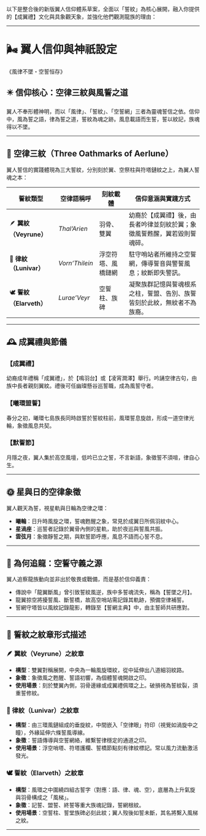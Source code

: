 以下是整合後的新版翼人信仰體系草案，全面以「誓紋」為核心展開，融入你提供的【成翼禮】文化與具象觀天象，並強化他們觀測龍族的理由：

---

# 🌬️ 翼人信仰與神祇設定

《風律不墜・空誓恒存》

## ✴️ 信仰核心：空律三紋與風誓之道

翼人不奉形體神明，而以「風律」、「誓紋」、「空誓網」三者為靈魂誓信之依。信仰中，風為誓之語，律為誓之道，誓紋為魂之跡。風息載語而生誓，誓以紋記，族魂得以不墜。

---

## 🪽 空律三紋（Three Oathmarks of Aerlune）

翼人誓信的實踐體現為三大誓紋，分別刻於翼、空祭柱與符塔鏈紋之上，為翼人誓魂之本：

| 誓紋類型                 | 空律語稱呼          | 刻紋載體      | 信仰意涵與實踐方式                            |
| -------------------- | -------------- | --------- | ------------------------------------ |
| 🪶 **翼紋（Veyrune）**   | *Thal’Arien*   | 羽骨、雙翼     | 幼裔於【成翼禮】後，由長者吟律並刻紋於翼；象徵風誓甦醒，翼若毀則誓魂碎。 |
| 🔗 **律紋（Lunivar）**   | *Vorn’Thilein* | 浮空符塔、風橋鏈網 | 駐守哨站者所維持之空誓網，傳導誓音與警誓風息；紋斷即失警訊。       |
| 🕊️ **誓紋（Elarveth）** | *Lurae’Veyr*   | 空誓柱、族碑    | 凝聚族群記憶與誓魂根系之柱，誓盟、告別、族誓皆刻於此紋，無紋者不為族裔。 |

---

## 🕰️ 成翼禮與節儀

### 【成翼禮】

幼裔成年禮稱「成翼禮」，於【鳴羽台】或【凌宵潤澤】舉行。吟誦空律古句，由族中長者親刻翼紋。禮後可任幽璨懸谷巡誓職，成為風誓守者。

### 【曦環盟誓】

春分之初，曦環七島族長同時啟誓於誓紋柱前，風環誓息旋啟，形成一道空律光輪，象徵風息共契。

### 【默誓節】

月隱之夜，翼人集於高空風壇，低吟已立之誓，不言新語，象徵誓不須喧，律自心生。

---

## 🌞 星與日的空律象徵

翼人觀天為誓，視星軌與日輪為空律之環：

- **曦輪**：日升時風旋之環，誓魂甦醒之象，常見於成翼日所佩羽紋中心。
- **星渦座**：巡誓者記錄於翼骨內側的星軌，助於夜巡與誓風共振。
- **雲弦月**：象徵靜誓之期，與默誓節呼應，風息不語而心誓不息。

---

## 🐉 為何追龍：空誓守義之源

翼人追察龍族動向並非出於敬畏或戰備，而是基於信仰義責：

- 傳說中「龍翼斷風」曾引致誓紋風逆，族中多誓魂流失，稱為【誓墜之月】。
- 龍翼掠空將擾誓風、斷誓橋，故高空哨站需記錄其軌跡，預備空律補誓。
- 誓網守塔皆以風紋記錄龍影，轉錄至【誓網主典】中，由主誓師共研應對。

---

## 🔶 誓紋之紋章形式描述

### 🪶 翼紋（Veyrune）之紋章

- **構型**：雙翼對稱展開，中央為一輪風旋環紋，從中延伸出八道細羽紋路。
- **象徵**：象徵風之甦醒、誓語初響，為個體誓魂開啟之印。
- **使用場景**：刻於雙翼內側，羽骨邊緣或成翼禮佩環之上。破損視為誓紋裂，須重誓修紋。

### 🔗 律紋（Lunivar）之紋章

- **構型**：由三環風鏈組成的垂旋紋，中間嵌入「空律眼」符印（視覺如渦旋中之瞳），外緣延伸六條誓風導線。
- **象徵**：誓語傳導與空誓網絡，維繫誓律穩定的通道之印。
- **使用場景**：浮空哨塔、符塔護欄、誓橋節點刻有律紋標記。常以風力流動激活發光。

### 🕊️ 誓紋（Elarveth）之紋章

- **構型**：風環之中圍繞四組古誓字（對應：語、律、魂、空），底層為上升氣旋與羽骨構成之「風梯」。
- **象徵**：記誓、盟誓、終誓等重大族魂記錄，誓網根紋。
- **使用場景**：空誓柱、誓堂族碑必刻此紋；翼人歿後如誓未斷，其名將繫入風梯之紋。

---
